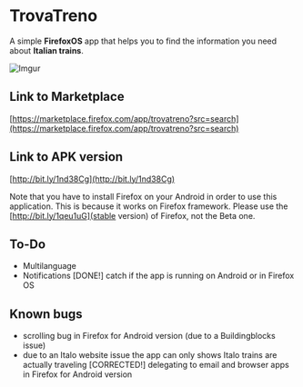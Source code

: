 TrovaTreno
==========

A simple __FirefoxOS__ app that helps you to find the information you need about __Italian trains__.

![Imgur](http://i.imgur.com/6AVEbT0.png)


Link to Marketplace
-------------------
[https://marketplace.firefox.com/app/trovatreno?src=search](https://marketplace.firefox.com/app/trovatreno?src=search)

Link to APK version
-------------------
[http://bit.ly/1nd38Cg](http://bit.ly/1nd38Cg)

Note that you have to install Firefox on your Android in order to use this application.
This is because it works on Firefox framework.
Please use the [http://bit.ly/1qeu1uG](stable version) of Firefox, not the Beta one.

To-Do
----
- Multilanguage
- Notifications
[DONE!] catch if the app is running on Android or in Firefox OS

Known bugs
----------
- scrolling bug in Firefox for Android version (due to a Buildingblocks issue)
- due to an Italo website issue the app can only shows Italo trains are actually traveling
[CORRECTED!] delegating to email and browser apps in Firefox for Android version

